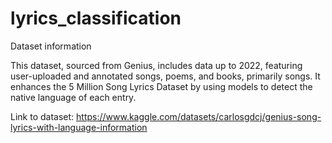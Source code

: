 # lyrics_classification

Dataset information

This dataset, sourced from Genius, includes data up to 2022, featuring user-uploaded and annotated songs, poems, and books, primarily songs. It enhances the 5 Million Song Lyrics Dataset by using models to detect the native language of each entry.

Link to dataset: https://www.kaggle.com/datasets/carlosgdcj/genius-song-lyrics-with-language-information
